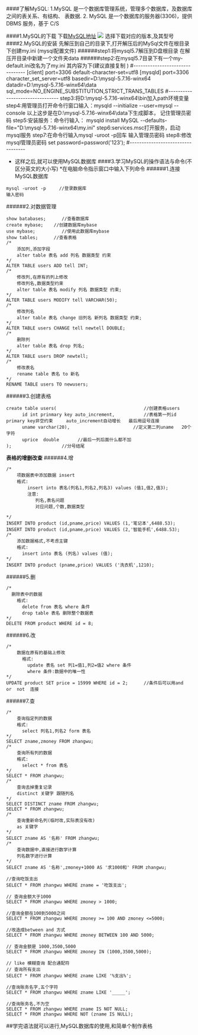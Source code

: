 ####了解MySQL: 
1.MySQL 是一个数据库管理系统，管理多个数据库，及数据库之间的表关系、有结构、 表数据.
2. MySQL 是一个数据库的服务器(3306)，提供 DBMS 服务，基于 C/S

####1.MySQL的下载
下载[MySQL地址](https://dev.mysql.com/downloads/mysql/)
![](https://upload-images.jianshu.io/upload_images/14263125-f2a339dde1f1ec4f.png?imageMogr2/auto-orient/strip%7CimageView2/2/w/1240)
选择下载对应的版本,及其型号
####2.MySQL的安装
先解压到自己的目录下,打开解压后的MySql文件在根目录下创建my.ini (mysql配置文件)
######step1:将mysql5.7解压到D盘根目录
      在解压开目录中新建一个文件夹data
######step2:在mysql5.7目录下有一个my-default.ini改名为了my.ini
      其内容为下(建议直接复制 )
#--------------------------------
[client]
port=3306
default-character-set=utf8
[mysqld]
port=3306
character_set_server=utf8
basedir=D:\mysql-5.7.16-winx64\
datadir=D:\mysql-5.7.16-winx64\data
sql_mode=NO_ENGINE_SUBSTITUTION,STRICT_TRANS_TABLES 
#--------------------------------
step3:将D:\mysql-5.7.16-winx64\bin加入path环境变量
step4:用管理员打开命令行窗口输入：mysqld --initialize --user=mysql --console
      以上这步是在D:\mysql-5.7.16-winx64\data下生成脚本，
      记住管理员密码
step5:安装服务：命令行输入：
     mysqld install MySQL --defaults-file="D:\mysql-5.7.16-winx64\my.ini"
step6:services.msc打开服务，启动mysql服务
step7:在命令行输入mysql -uroot -p回车
      输入管理员密码
step8:修改mysql管理员密码
    set password=password('123'); 
#----------------------------------
* 这样之后,就可以使用MySQL数据库
####3.学习MySQL的操作语法与命令(不区分英文的大小写)
*在电脑命令指示窗口中输入下列命令
######1.连接MySQL数据库
```
mysql -uroot -p     //登录数据库
输入密码
```
######2.对数据管理
```
show batabases;      //查看数据库
create mybase;    //创建数据库mybase
use mybase;          //使用此数据库mybase
show tables;      //查看表格
/*
	添加列,添加字段
	alter table 表名 add 列名 数据类型 约束
*/
ALTER TABLE users ADD tell INT;
/*
	修改列,在原有的列上修改
	修改列名,数据类型约束
	alter table 表名 modify 列名 数据类型 约束;
*/
ALTER TABLE users MODIFY tell VARCHAR(50);
/*
	修改列名
	alter table 表名 change 旧列名 新列名 数据类型 约束;
*/
ALTER TABLE users CHANGE tell newtell DOUBLE;
/*
	删除列
	alter table 表名 drop 列名;
*/
ALTER TABLE users DROP newtell;
/*
	修改表名
	rename table 表名 to 新名
*/
RENAME TABLE users TO newusers;
```
######3.创建表格
```
create table users(                                 //创建表格users
      id int prinmary key auto_increment,           //表格第一列id  primary key非空约束     auto_increment自动增长   最后用逗号连接
      uname varchar(20),                        //定义第二列uname   20个字符 
      uprice  double       //最后一列后面什么都不加
);                   //分号结尾
```
**表格的增删改查**
######4.增
```
/*
	项数据表中添加数据 insert
	格式:
	    insert into 表名(列名1,列名2,列名3) values (值1,值2,值3);
	    注意:
	       列名,表名问题
	       对应问题,个数,数据类型
	       
*/
INSERT INTO product (id,pname,price) VALUES (1,'笔记本',6488.53);
INSERT INTO product (id,pname,price) VALUES (2,'智能手机',6488.53);
/*
	添加数据格式,不考虑主键
	格式:
	  insert into 表名 (列名) values (值);
*/
INSERT INTO product (pname,price) VALUES ('洗衣机',1210);
```
######5.删
```
/*
  删除表中的数据
	格式:
	  delete from 表名 where 条件
	  drop table 表名 删除整个数据表
*/
DELETE FROM product WHERE id = 8;
```
######6.改
```
/*
	数据在原有的基础上修改
	  格式:
	    update 表名 set 列1=值1,列2=值2 where 条件
	    where 条件:数据中的唯一性
*/
UPDATE product SET price = 15999 WHERE id = 2;      //条件后可以用and   or  not  连接
```
######7.查
```
/*
	查询指定列的数据
	格式:
	  select 列名1,列名2 form 表名
*/
SELECT zname,zmoney FROM zhangwu;
/*
	查询所有列的数据
	格式:
	  select * from 表名
*/
SELECT * FROM zhangwu;
/*
	查询去掉重复记录
	distinct 关键字 跟随列名
*/
SELECT DISTINCT zname FROM zhangwu;
SELECT * FROM zhangwu;
/*
	查询重新命名列(临时改,实际表没有改)
	as 关键字
*/
SELECT zname AS '名称' FROM zhangwu;
/*
	查询数据中,直接进行数学计算
	列名数字进行计算
*/
SELECT zname AS '名称',zmoney+1000 AS '求1000和' FROM zhangwu;

//查询吃饭支出
SELECT * FROM zhangwu WHERE zname = '吃饭支出';

// 查询金额大于1000
SELECT * FROM zhangwu WHERE zmoney > 1000;

//查询金额在100到5000之间
SELECT * FROM zhangwu WHERE zmoney >= 100 AND zmoney <=5000; 

//改造成between and 方式
SELECT * FROM zhangwu WHERE zmoney BETWEEN 100 AND 5000;

// 查询金额是 1000,3500,5000
SELECT * FROM zhangwu WHERE zmoney IN (1000,3500,5000);

// like 模糊查询 配合通配符
// 查询所有支出
SELECT * FROM zhangwu WHERE zname LIKE '%支出%';

//查询账务名字,五个字符
SELECT * FROM zhangwu WHERE zname LIKE '_____';

//查询账务名,不为空
SELECT * FROM zhangwu WHERE zname IS NOT NULL;
SELECT * FROM zhangwu WHERE NOT (zname IS NULL);
```
##学完语法就可以进行,MySQL数据库的使用,和简单个制作表格
